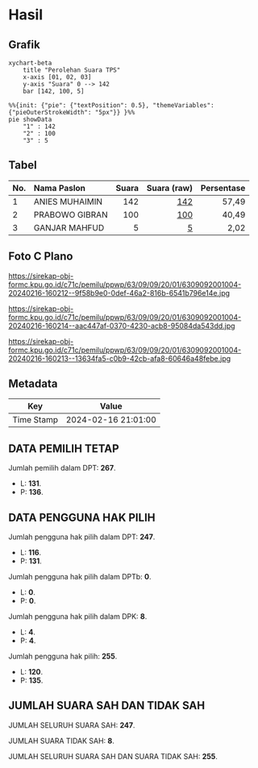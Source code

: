# Hasil

## Grafik

```mermaid
xychart-beta
    title "Perolehan Suara TPS"
    x-axis [01, 02, 03]
    y-axis "Suara" 0 --> 142
    bar [142, 100, 5]
```

```mermaid
%%{init: {"pie": {"textPosition": 0.5}, "themeVariables": {"pieOuterStrokeWidth": "5px"}} }%%
pie showData
    "1" : 142
    "2" : 100
    "3" : 5
```

## Tabel

| No. | Nama Paslon    | Suara | Suara (raw) | Persentase |
|:--- |:-------------- | -----:| -----------:| ----------:|
| 1   | ANIES MUHAIMIN | 142   | [142][p-1]  | 57,49      |
| 2   | PRABOWO GIBRAN | 100   | [100][p-2]  | 40,49      |
| 3   | GANJAR MAHFUD  | 5     | [5][p-3]    | 2,02       |


[p-1]: https://github.com/gigit-pemilu/pemilu-2024/blob/main/pilpres/hitung-suara/sub/63-kalimantan-selatan/sub/09-tabalong/sub/09-pugaan/sub/2001-pugaan/sub/004-tps/sub/paslon-1.txt
[p-2]: https://github.com/gigit-pemilu/pemilu-2024/blob/main/pilpres/hitung-suara/sub/63-kalimantan-selatan/sub/09-tabalong/sub/09-pugaan/sub/2001-pugaan/sub/004-tps/sub/paslon-2.txt
[p-3]: https://github.com/gigit-pemilu/pemilu-2024/blob/main/pilpres/hitung-suara/sub/63-kalimantan-selatan/sub/09-tabalong/sub/09-pugaan/sub/2001-pugaan/sub/004-tps/sub/paslon-3.txt

## Foto C Plano

https://sirekap-obj-formc.kpu.go.id/c71c/pemilu/ppwp/63/09/09/20/01/6309092001004-20240216-160212--9f58b9e0-0def-46a2-816b-6541b796e14e.jpg

https://sirekap-obj-formc.kpu.go.id/c71c/pemilu/ppwp/63/09/09/20/01/6309092001004-20240216-160214--aac447af-0370-4230-acb8-95084da543dd.jpg

https://sirekap-obj-formc.kpu.go.id/c71c/pemilu/ppwp/63/09/09/20/01/6309092001004-20240216-160213--13634fa5-c0b9-42cb-afa8-60646a48febe.jpg


## Metadata

| Key        | Value               |
| ---------- | ------------------- |
| Time Stamp | 2024-02-16 21:01:00 |


## DATA PEMILIH TETAP

Jumlah pemilih dalam DPT: **267**.
 * L: **131**.
 * P: **136**.

## DATA PENGGUNA HAK PILIH

Jumlah pengguna hak pilih dalam DPT: **247**.
 * L: **116**.
 * P: **131**.

Jumlah pengguna hak pilih dalam DPTb: **0**.
 * L: **0**.
 * P: **0**.

Jumlah pengguna hak pilih dalam DPK: **8**.
 * L: **4**.
 * P: **4**.

Jumlah pengguna hak pilih: **255**.
 * L: **120**.
 * P: **135**.

## JUMLAH SUARA SAH DAN TIDAK SAH

JUMLAH SELURUH SUARA SAH: **247**.

JUMLAH SUARA TIDAK SAH: **8**.

JUMLAH SELURUH SUARA SAH DAN SUARA TIDAK SAH: **255**.


